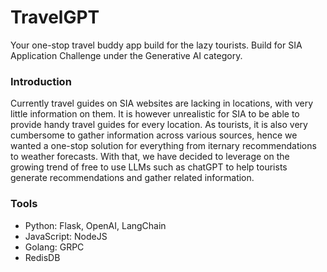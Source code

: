 # TravelGPT
Your one-stop travel buddy app build for the lazy tourists.
Build for SIA Application Challenge under the Generative AI category.

### Introduction
Currently travel guides on SIA websites are lacking in locations, with very little information on them. It is however unrealistic for SIA to be able to provide handy travel guides for every location.
As tourists, it is also very cumbersome to gather information across various sources, hence we wanted a one-stop solution for everything from iternary recommendations to weather forecasts.
With that, we have decided to leverage on the growing trend of free to use LLMs such as chatGPT to help tourists generate recommendations and gather related information.

### Tools
 - Python: Flask, OpenAI, LangChain
 - JavaScript: NodeJS
 - Golang: GRPC
 - RedisDB

